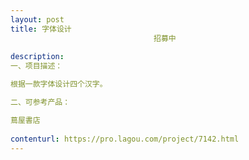 ```yaml
---                
layout: post       
title: 字体设计
                                招募中
           
description: 
一、项目描述：

根据一款字体设计四个汉字。

二、可参考产品：

蔦屋書店
     
contenturl: https://pro.lagou.com/project/7142.html      
---                 
```

